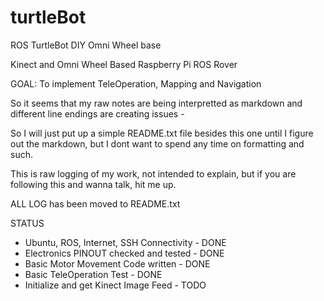 # turtleBot
ROS TurtleBot DIY Omni Wheel base

Kinect and Omni Wheel Based Raspberry Pi ROS Rover

GOAL: To implement TeleOperation, Mapping and Navigation

So it seems that my raw notes are being interpretted as markdown and different line endings are creating issues - 

So I will just put up a simple README.txt file besides this one until I figure out the markdown, but I dont want to spend any time on formatting and such.

This is raw logging of my work, not intended to explain, but if you are following this and wanna talk, hit me up.

ALL LOG has been moved to README.txt

STATUS
* Ubuntu, ROS, Internet, SSH Connectivity - DONE
* Electronics PINOUT checked and tested - DONE
* Basic Motor Movement Code written - DONE
* Basic TeleOperation Test - DONE
* Initialize and get Kinect Image Feed - TODO

